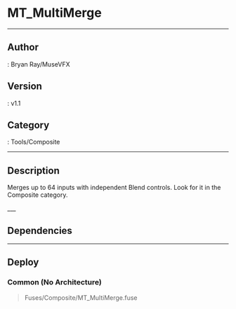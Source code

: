 # MT_MultiMerge
___

## Author
 : Bryan Ray/MuseVFX

## Version
 : v1.1

## Category
 : Tools/Composite
___

## Description
<p>Merges up to 64 inputs with independent Blend controls. Look for it in the Composite category.</p>___

## Dependencies


___

## Deploy

### Common (No Architecture)

> Fuses/Composite/MT_MultiMerge.fuse  
